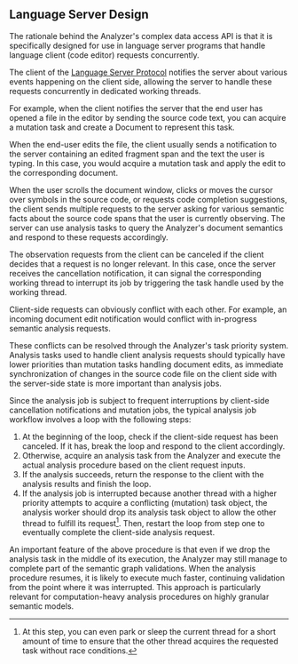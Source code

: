 <!------------------------------------------------------------------------------
  This file is part of "Lady Deirdre", a compiler front-end foundation
  technology.

  This work is proprietary software with source-available code.

  To copy, use, distribute, or contribute to this work, you must agree to
  the terms of the General License Agreement:

  https://github.com/Eliah-Lakhin/lady-deirdre/blob/master/EULA.md

  The agreement grants a Basic Commercial License, allowing you to use
  this work in non-commercial and limited commercial products with a total
  gross revenue cap. To remove this commercial limit for one of your
  products, you must acquire a Full Commercial License.

  If you contribute to the source code, documentation, or related materials,
  you must grant me an exclusive license to these contributions.
  Contributions are governed by the "Contributions" section of the General
  License Agreement.

  Copying the work in parts is strictly forbidden, except as permitted
  under the General License Agreement.

  If you do not or cannot agree to the terms of this Agreement,
  do not use this work.

  This work is provided "as is", without any warranties, express or implied,
  except where such disclaimers are legally invalid.

  Copyright (c) 2024 Ilya Lakhin (Илья Александрович Лахин).
  All rights reserved.
------------------------------------------------------------------------------->

## Language Server Design

The rationale behind the Analyzer's complex data access API is that it is
specifically designed for use in language server programs that handle language
client (code editor) requests concurrently.

The client of
the [Language Server Protocol](https://microsoft.github.io/language-server-protocol/)
notifies the server about
various events happening on the client side, allowing the server to handle these
requests concurrently in dedicated working threads.

For example, when the client notifies the server that the end user has opened a
file in the editor by sending the source code text, you can acquire a mutation
task and create a Document to represent this task.

When the end-user edits the file, the client usually sends a notification to the
server containing an edited fragment span and the text the user is typing. In
this case, you would acquire a mutation task and apply the edit to the
corresponding document.

When the user scrolls the document window, clicks or moves the cursor over
symbols in the source code, or requests code completion suggestions, the client
sends multiple requests to the server asking for various semantic facts about
the source code spans that the user is currently observing. The server can use
analysis tasks to query the Analyzer's document semantics and respond to these
requests accordingly.

The observation requests from the client can be canceled if the client decides
that a request is no longer relevant. In this case, once the server receives the
cancellation notification, it can signal the corresponding working thread to
interrupt its job by triggering the task handle used by the working thread.

Client-side requests can obviously conflict with each other. For example, an
incoming document edit notification would conflict with in-progress semantic
analysis requests.

These conflicts can be resolved through the Analyzer's task priority system.
Analysis tasks used to handle client analysis requests should typically have
lower priorities than mutation tasks handling document edits, as immediate
synchronization of changes in the source code file on the client side with the
server-side state is more important than analysis jobs.

Since the analysis job is subject to frequent interruptions by client-side
cancellation notifications and mutation jobs, the typical analysis job workflow
involves a loop with the following steps:

1. At the beginning of the loop, check if the client-side request has been
   canceled. If it has, break the loop and respond to the client accordingly.
2. Otherwise, acquire an analysis task from the Analyzer and execute the actual
   analysis procedure based on the client request inputs.
3. If the analysis succeeds, return the response to the client with the analysis
   results and finish the loop.
4. If the analysis job is interrupted because another thread with a higher
   priority attempts to acquire a conflicting (mutation) task object, the
   analysis worker should drop its analysis task object to allow the other
   thread to fulfill its request[^delay]. Then, restart the loop from step one
   to eventually complete the client-side analysis request.

An important feature of the above procedure is that even if we drop the analysis
task in the middle of its execution, the Analyzer may still manage to complete
part of the semantic graph validations. When the analysis procedure resumes, it
is likely to execute much faster, continuing validation from the point where it
was interrupted. This approach is particularly relevant for computation-heavy
analysis procedures on highly granular semantic models.

[^delay]: At this step, you can even park or sleep the current thread for a
short amount of time to ensure that the other thread acquires the requested task
without race conditions.
